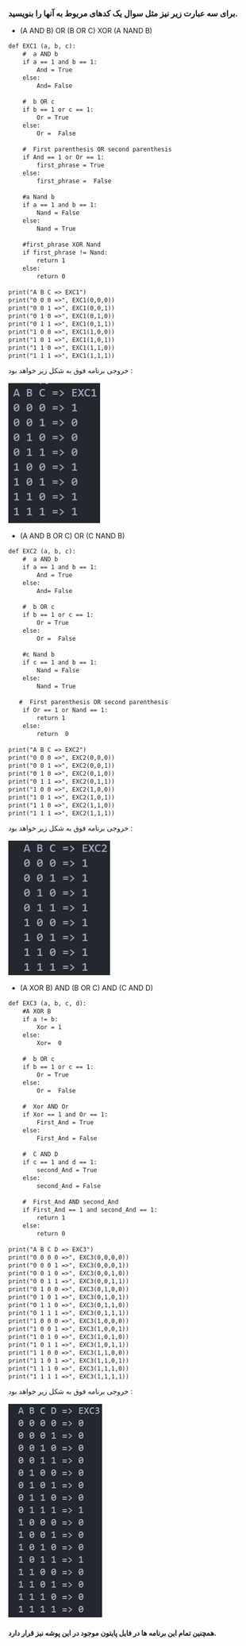 ### برای سه عبارت زیر نیز مثل سوال یک کدهای مربوط به آنها را بنویسید.

- (A AND B) OR (B OR C) XOR (A NAND B)

```
def EXC1 (a, b, c):
    #  a AND b
    if a == 1 and b == 1:
        And = True
    else:
        And= False
        
    #  b OR c
    if b == 1 or c == 1:
        Or = True
    else:
        Or =  False
        
    #  First parenthesis OR second parenthesis
    if And == 1 or Or == 1:
        first_phrase = True
    else:
        first_phrase =  False
        
    #a Nand b  
    if a == 1 and b == 1:
        Nand = False
    else:
        Nand = True
        
    #first_phrase XOR Nand 
    if first_phrase != Nand:
        return 1
    else:
        return 0
        
print("A B C => EXC1")
print("0 0 0 =>", EXC1(0,0,0))
print("0 0 1 =>", EXC1(0,0,1))
print("0 1 0 =>", EXC1(0,1,0))
print("0 1 1 =>", EXC1(0,1,1))
print("1 0 0 =>", EXC1(1,0,0))
print("1 0 1 =>", EXC1(1,0,1))
print("1 1 0 =>", EXC1(1,1,0))
print("1 1 1 =>", EXC1(1,1,1))

```
خروجی برنامه فوق به شکل زیر خواهد بود :
<br/>
<br/>
<img src="./output1.PNG"/>

- (A AND B OR C) OR (C NAND B)

```
def EXC2 (a, b, c):
    #  a AND b
    if a == 1 and b == 1:
        And = True
    else:
        And= False
        
    #  b OR c
    if b == 1 or c == 1:
        Or = True
    else:
        Or =  False
             
    #c Nand b  
    if c == 1 and b == 1:
        Nand = False
    else:
        Nand = True
        
   #  First parenthesis OR second parenthesis
    if Or == 1 or Nand == 1:
        return 1
    else:
        return  0
        
print("A B C => EXC2")
print("0 0 0 =>", EXC2(0,0,0))
print("0 0 1 =>", EXC2(0,0,1))
print("0 1 0 =>", EXC2(0,1,0))
print("0 1 1 =>", EXC2(0,1,1))
print("1 0 0 =>", EXC2(1,0,0))
print("1 0 1 =>", EXC2(1,0,1))
print("1 1 0 =>", EXC2(1,1,0))
print("1 1 1 =>", EXC2(1,1,1))

```
خروجی برنامه فوق به شکل زیر خواهد بود :
<br/>
<br/>
<img src="./output2.PNG"/>


- (A XOR B) AND (B OR C) AND (C AND D)

```
def EXC3 (a, b, c, d):
    #A XOR B 
    if a != b:
        Xor = 1
    else:
        Xor=  0
        
    #  b OR c
    if b == 1 or c == 1:
        Or = True
    else:
        Or =  False
    
    #  Xor AND Or
    if Xor == 1 and Or == 1:
        First_And = True
    else:
        First_And = False
    
    #  C AND D
    if c == 1 and d == 1:
        second_And = True
    else:
        second_And = False
    
    #  First_And AND second_And
    if First_And == 1 and second_And == 1:
        return 1
    else:
        return 0
                   
print("A B C D => EXC3")
print("0 0 0 0 =>", EXC3(0,0,0,0))
print("0 0 0 1 =>", EXC3(0,0,0,1))
print("0 0 1 0 =>", EXC3(0,0,1,0))
print("0 0 1 1 =>", EXC3(0,0,1,1))
print("0 1 0 0 =>", EXC3(0,1,0,0))
print("0 1 0 1 =>", EXC3(0,1,0,1))
print("0 1 1 0 =>", EXC3(0,1,1,0))
print("0 1 1 1 =>", EXC3(0,1,1,1))
print("1 0 0 0 =>", EXC3(1,0,0,0))
print("1 0 0 1 =>", EXC3(1,0,0,1))
print("1 0 1 0 =>", EXC3(1,0,1,0))
print("1 0 1 1 =>", EXC3(1,0,1,1))
print("1 1 0 0 =>", EXC3(1,1,0,0))
print("1 1 0 1 =>", EXC3(1,1,0,1))
print("1 1 1 0 =>", EXC3(1,1,1,0))
print("1 1 1 1 =>", EXC3(1,1,1,1))

```

خروجی برنامه فوق به شکل زیر خواهد بود :
<br/>
<br/>
<img src="./output3.PNG"/>


#### همچنین تمام این برنامه ها در فایل پایتون موجود در این پوشه نیز قرار دارد.
